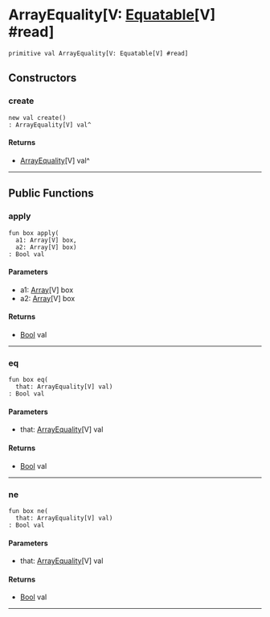 # ArrayEquality\[V: [Equatable](builtin-Equatable)\[V\] #read\]

```pony
primitive val ArrayEquality[V: Equatable[V] #read]
```

## Constructors

### create

```pony
new val create()
: ArrayEquality[V] val^
```

#### Returns

* [ArrayEquality](wallaroo_labs-equality-ArrayEquality)\[V\] val^

---

## Public Functions

### apply

```pony
fun box apply(
  a1: Array[V] box,
  a2: Array[V] box)
: Bool val
```
#### Parameters

*   a1: [Array](builtin-Array)\[V\] box
*   a2: [Array](builtin-Array)\[V\] box

#### Returns

* [Bool](builtin-Bool) val

---

### eq

```pony
fun box eq(
  that: ArrayEquality[V] val)
: Bool val
```
#### Parameters

*   that: [ArrayEquality](wallaroo_labs-equality-ArrayEquality)\[V\] val

#### Returns

* [Bool](builtin-Bool) val

---

### ne

```pony
fun box ne(
  that: ArrayEquality[V] val)
: Bool val
```
#### Parameters

*   that: [ArrayEquality](wallaroo_labs-equality-ArrayEquality)\[V\] val

#### Returns

* [Bool](builtin-Bool) val

---

